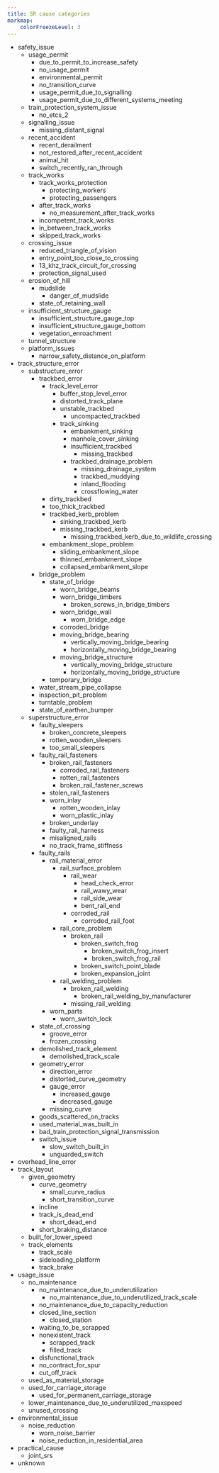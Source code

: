 ```yaml
---
title: SR cause categories
markmap:
    colorFreezeLevel: 3
---
```


- safety_issue
    - usage_permit
        - due_to_permit_to_increase_safety
        - no_usage_permit
        - environmental_permit
        - no_transition_curve
        - usage_permit_due_to_signalling
        - usage_permit_due_to_different_systems_meeting
    - train_protection_system_issue
        - no_etcs_2
    - signalling_issue
        - missing_distant_signal
    - recent_accident
        - recent_derailment
        - not_restored_after_recent_accident
        - animal_hit
        - switch_recently_ran_through
    - track_works
        - track_works_protection
            - protecting_workers
            - protecting_passengers
        - after_track_works
            - no_measurement_after_track_works
        - incompetent_track_works
        - in_between_track_works
        - skipped_track_works
    - crossing_issue
        - reduced_triangle_of_vision
        - entry_point_too_close_to_crossing
        - 13_khz_track_circuit_for_crossing
        - protection_signal_used
    - erosion_of_hill
        - mudslide
            - danger_of_mudslide
        - state_of_retaining_wall
    - insufficient_structure_gauge
        - insufficient_structure_gauge_top
        - insufficient_structure_gauge_bottom
        - vegetation_enroachment
    - tunnel_structure
    - platform_issues
        - narrow_safety_distance_on_platform
- track_structure_error
    - substructure_error
        - trackbed_error
            - track_level_error
                - buffer_stop_level_error
                - distorted_track_plane
                - unstable_trackbed
                    - uncompacted_trackbed
                - track_sinking
                    - embankment_sinking
                    - manhole_cover_sinking
                    - insufficient_trackbed
                        - missing_trackbed
                    - trackbed_drainage_problem
                        - missing_drainage_system
                        - trackbed_muddying
                        - inland_flooding
                        - crossflowing_water
            - dirty_trackbed
            - too_thick_trackbed
            - trackbed_kerb_problem
                - sinking_trackbed_kerb
                - missing_trackbed_kerb
                    - missing_trackbed_kerb_due_to_wildlife_crossing
            - embankment_slope_problem
                - sliding_embankment_slope
                - thinned_embankment_slope
                - collapsed_embankment_slope
        - bridge_problem
            - state_of_bridge
              - worn_bridge_beams
              - worn_bridge_timbers
                  - broken_screws_in_bridge_timbers
              - worn_bridge_wall
                  - worn_bridge_edge
              - corroded_bridge
              - moving_bridge_bearing
                  - vertically_moving_bridge_bearing
                  - horizontally_moving_bridge_bearing
              - moving_bridge_structure
                  - vertically_moving_bridge_structure
                  - horizontally_moving_bridge_structure
            - temporary_bridge
        - water_stream_pipe_collapse
        - inspection_pit_problem
        - turntable_problem
        - state_of_earthen_bumper
    - superstructure_error
        - faulty_sleepers
            - broken_concrete_sleepers
            - rotten_wooden_sleepers
            - too_small_sleepers
        - faulty_rail_fasteners
            - broken_rail_fasteners
              - corroded_rail_fasteners
              - rotten_rail_fasteners
              - broken_rail_fastener_screws
            - stolen_rail_fasteners
            - worn_inlay
                - rotten_wooden_inlay
                - worn_plastic_inlay
            - broken_underlay
            - faulty_rail_harness
            - misaligned_rails
            - no_track_frame_stiffness
        - faulty_rails
            - rail_material_error
                - rail_surface_problem
                    - rail_wear
                        - head_check_error
                        - rail_wawy_wear
                        - rail_side_wear
                        - bent_rail_end
                    - corroded_rail
                        - corroded_rail_foot
                - rail_core_problem
                    - broken_rail
                        - broken_switch_frog
                          - broken_switch_frog_insert
                          - broken_switch_frog_rail
                        - broken_switch_point_blade
                        - broken_expansion_joint
                - rail_welding_problem
                    - broken_rail_welding
                        - broken_rail_welding_by_manufacturer
                    - missing_rail_welding
            - worn_parts
                - worn_switch_lock
        - state_of_crossing
            - groove_error
            - frozen_crossing
        - demolished_track_element
            - demolished_track_scale
        - geometry_error
            - direction_error
            - distorted_curve_geometry
            - gauge_error
                - increased_gauge
                - decreased_gauge
            - missing_curve
        - goods_scattered_on_tracks
        - used_material_was_built_in
        - bad_train_protection_signal_transmission
        - switch_issue
            - slow_switch_built_in
            - unguarded_switch
- overhead_line_error
- track_layout
    - given_geometry
        - curve_geometry
            - small_curve_radius
            - short_transition_curve
        - incline
        - track_is_dead_end
            - short_dead_end
        - short_braking_distance
    - built_for_lower_speed
    - track_elements
        - track_scale
        - sideloading_platform
        - track_brake
- usage_issue
    - no_maintenance
        - no_maintenance_due_to_underutilization
            - no_maintenance_due_to_underutilized_track_scale
        - no_maintenance_due_to_capacity_reduction
        - closed_line_section
            - closed_station
        - waiting_to_be_scrapped
        - nonexistent_track
            - scrapped_track
            - filled_track
        - disfunctional_track
        - no_contract_for_spur
        - cut_off_track
    - used_as_material_storage
    - used_for_carriage_storage
        - used_for_permanent_carriage_storage
    - lower_maintenance_due_to_underutilized_maxspeed
    - unused_crossing
- environmental_issue
    - noise_reduction
        - worn_noise_barrier
        - noise_reduction_in_residential_area
- practical_cause
    - joint_srs
- unknown